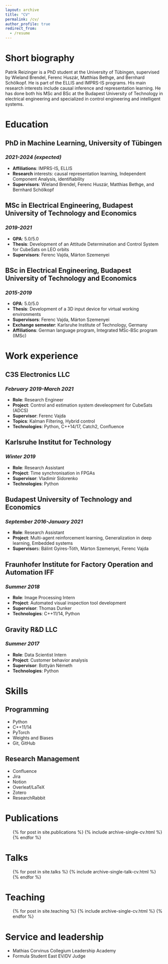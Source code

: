 ```yaml
---
layout: archive
title: "CV"
permalink: /cv/
author_profile: true
redirect_from:
  - /resume
---
```



# Short biography
Patrik Reizinger is a PhD student at the University of Tübingen, supervised by Wieland Brendel, Ferenc Huszár, Matthias Bethge, and Bernhard Schölkopf. He is part of the ELLIS and IMPRS-IS programs. His main research interests include causal inference and representation learning. He has done both his MSc and BSc at the Budapest University of Technology in electrical engineering and specialized in control engineering and intelligent systems.



Education
======
## PhD in Machine Learning, University of Tübingen
### _2021-2024 (expected)_
- **Affiliations**: IMPRS-IS, ELLIS
- **Research** interests: causal representation learning, Independent Component Analysis, identifiability
- **Supervisors**: Wieland Brendel, Ferenc Huszár, Matthias Bethge, and Bernhard Schölkopf


## MSc in Electrical Engineering, Budapest University of Technology and Economics
### _2019-2021_
- **GPA**: 5.0/5.0
- **Thesis**: Development of an Attitude Determination and Control System for CubeSats on LEO orbits
- **Supervisors**: Ferenc Vajda, Márton Szemenyei

## BSc in Electrical Engineering,  Budapest University of Technology and Economics
### _2015-2019_
- **GPA**: 5.0/5.0
- **Thesis**: Development of a 3D input device for virtual working environments
- **Supervisors**: Ferenc Vajda, Márton Szemenyei
- **Exchange semester**: Karlsruhe Institute of Technology, Germany
- **Affiliations**: German language program, Integrated MSc-BSc program (IMSc)



Work experience
======

## C3S Electronics LLC 
### _February 2019-March 2021_
* **Role**: Research Engineer
* **Project**: Control and estimation system develeopment for CubeSats (ADCS)
* **Supervisor**: Ferenc Vajda
* **Topics**: Kalman Filtering, Hybrid control
* **Technologies**: Python, C++14/17, Catch2, Confluence

## Karlsruhe Institut for Technology
### _Winter 2019_
* **Role**: Research Assistant
* **Project**: Time synchronisation in FPGAs
* **Supervisor**: Vladimir Sidorenko
* **Technologies**: Python
## Budapest University of Technology and Economics
### _September 2016-January 2021_
* **Role**: Research Assistant
* **Project**: Multi-agent reinforcement learning, Generalization in deep learning, Embedded systems
* **Supervisor**s: Bálint Gyires-Tóth, Márton Szemenyei, Ferenc Vajda
## Fraunhofer Institute for Factory Operation and Automation IFF
### _Summer 2018_
* **Role**: Image Processing Intern
* **Project**: Automated visual inspection tool development
* **Supervisor**: Thomas Dunker
* **Technologies**: C++11/14, Python
## Gravity R&D LLC 
### _Summer 2017_
* **Role**: Data Scientist Intern
* **Project**: Customer behavior analysis
* **Supervisor**: Bottyán Németh
* **Technologies**: Python

  
  
Skills
======
## Programming
- Python
- C++11/14
- PyTorch
- Weights and Biases
- Git, GitHub
## Research Management
- Confluence
- Jira
- Notion
- Overleaf/LaTeX
- Zotero
- ResearchRabbit


Publications
======
  <ul>{% for post in site.publications %}
    {% include archive-single-cv.html %}
  {% endfor %}</ul>
  
Talks
======
  <ul>{% for post in site.talks %}
    {% include archive-single-talk-cv.html %}
  {% endfor %}</ul>
  
Teaching
======
  <ul>{% for post in site.teaching %}
    {% include archive-single-cv.html %}
  {% endfor %}</ul>
  
Service and leadership
======
* Mathias Corvinus Collegium Leadership Academy
* Formula Student East EV/DV Judge
